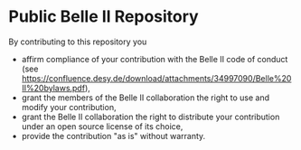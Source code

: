 Public Belle II Repository
==========================

By contributing to this repository you
  * affirm compliance of your contribution with the Belle II code of conduct (see https://confluence.desy.de/download/attachments/34997090/Belle%20II%20bylaws.pdf),
  * grant the members of the Belle II collaboration the right to use and modify your contribution,
  * grant the Belle II collaboration the right to distribute your contribution under an open source license of its choice,
  * provide the contribution "as is" without warranty.